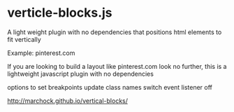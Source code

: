 # verticle-blocks.js

A light weight plugin with no dependencies that positions html elements to fit vertically 

Example: pinterest.com


If you are looking to build a layout like pinterest.com look no further, this is a lightweight javascript plugin with no dependencies 


options to set breakpoints
update class names
switch event listener off



http://marchock.github.io/vertical-blocks/